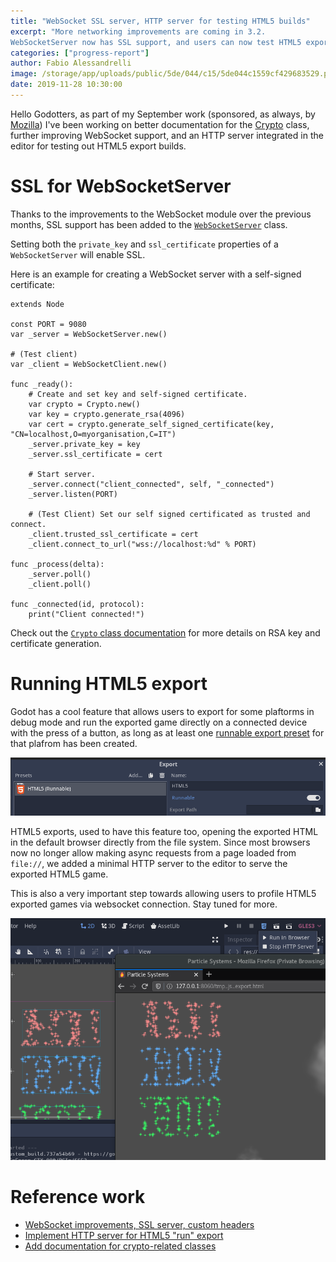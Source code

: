 ```yaml
---
title: "WebSocket SSL server, HTTP server for testing HTML5 builds"
excerpt: "More networking improvements are coming in 3.2.
WebSocketServer now has SSL support, and users can now test HTML5 export from the editor with one click."
categories: ["progress-report"]
author: Fabio Alessandrelli
image: /storage/app/uploads/public/5de/044/c15/5de044c1559cf429683529.png
date: 2019-11-28 10:30:00
---
```


Hello Godotters, as part of my September work (sponsored, as always, by [Mozilla](https://godotengine.org/article/godot-engine-awarded-50000-mozilla-open-source-support-program)) I've been working on better documentation for the [Crypto](http://docs.godotengine.org/en/latest/classes/class_crypto.html) class, further improving WebSocket support, and an HTTP server integrated in the editor for testing out HTML5 export builds.

SSL for WebSocketServer
=======================

Thanks to the improvements to the WebSocket module over the previous months, SSL support has been added to the [`WebSocketServer`](http://docs.godotengine.org/en/latest/classes/class_websocketserver.html) class.

Setting both the `private_key` and `ssl_certificate` properties of a `WebSocketServer` will enable SSL.

Here is an example for creating a WebSocket server with a self-signed certificate:

```
extends Node

const PORT = 9080
var _server = WebSocketServer.new()

# (Test client)
var _client = WebSocketClient.new()

func _ready():
	# Create and set key and self-signed certificate.
	var crypto = Crypto.new()
	var key = crypto.generate_rsa(4096)
	var cert = crypto.generate_self_signed_certificate(key, "CN=localhost,O=myorganisation,C=IT")
	_server.private_key = key
	_server.ssl_certificate = cert

	# Start server.
	_server.connect("client_connected", self, "_connected")
	_server.listen(PORT)

	# (Test Client) Set our self signed certificated as trusted and connect.
	_client.trusted_ssl_certificate = cert
	_client.connect_to_url("wss://localhost:%d" % PORT)

func _process(delta):
	_server.poll()
	_client.poll()

func _connected(id, protocol):
	print("Client connected!")
```

Check out the [`Crypto` class documentation](http://docs.godotengine.org/en/latest/classes/class_crypto.html) for more details on RSA key and certificate generation.

Running HTML5 export
====================

Godot has a cool feature that allows users to export for some plaftorms in debug mode and run the exported game directly on a connected device with the press of a button, as long as at least one [runnable export preset](https://docs.godotengine.org/en/latest/getting_started/workflow/export/exporting_projects.html) for that plafrom has been created.

![export.png](/storage/app/uploads/public/5de/044/edb/5de044edb1159008949448.png)

HTML5 exports, used to have this feature too, opening the exported HTML in the default browser directly from the file system. Since most browsers now no longer allow making async requests from a page loaded from `file://`, we added a minimal HTTP server to the editor to serve the exported HTML5 game.

This is also a very important step towards allowing users to profile HTML5 exported games via websocket connection. Stay tuned for more.

![http_server.png](/storage/app/uploads/public/5de/045/0f1/5de0450f18d4a943481630.png)

Reference work
==============

- [WebSocket improvements, SSL server, custom headers](https://github.com/godotengine/godot/pull/32683)
- [Implement HTTP server for HTML5 "run" export](https://github.com/godotengine/godot/pull/33001)
- [Add documentation for crypto-related classes](https://github.com/godotengine/godot/pull/32285)
